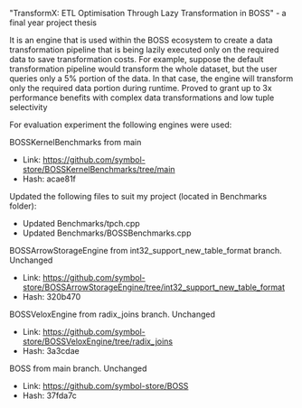 "TransformX: ETL Optimisation Through Lazy Transformation in BOSS" - a final year project thesis

It is an engine that is used within the BOSS ecosystem to create a data transformation pipeline that is being lazily executed only on the required data to save transformation costs. For example, suppose the default transformation pipeline would transform the whole dataset, but the user queries only a 5% portion of the data. In that case, the engine will transform only the required data portion during runtime. Proved to grant up to 3x performance benefits with complex data transformations and low tuple selectivity

For evaluation experiment the following engines were used:

BOSSKernelBenchmarks from main
-	Link: https://github.com/symbol-store/BOSSKernelBenchmarks/tree/main
-	Hash: acae81f

Updated the following files to suit my project (located in Benchmarks folder):

-	Updated Benchmarks/tpch.cpp
-	Updated Benchmarks/BOSSBenchmarks.cpp

BOSSArrowStorageEngine from int32_support_new_table_format branch. Unchanged
-	Link: https://github.com/symbol-store/BOSSArrowStorageEngine/tree/int32_support_new_table_format
-	Hash: 320b470

BOSSVeloxEngine from radix_joins branch. Unchanged
-	Link: https://github.com/symbol-store/BOSSVeloxEngine/tree/radix_joins
-	Hash: 3a3cdae

BOSS from main branch. Unchanged
-	Link: https://github.com/symbol-store/BOSS
-	Hash: 37fda7c
